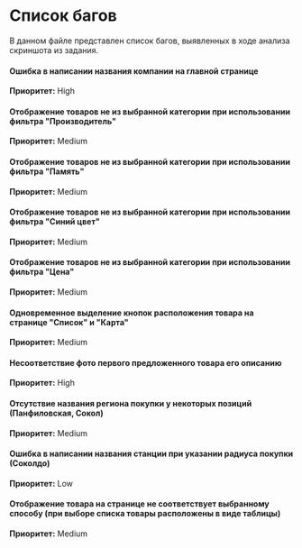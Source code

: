# Список багов

В данном файле представлен список багов, выявленных в ходе анализа скриншота из задания.

#### Ошибка в написании названия компании на главной странице

**Приоритет:** High

#### Отображение товаров не из выбранной категории при использовании фильтра "Производитель"

**Приоритет:** Medium

#### Отображение товаров не из выбранной категории при использовании фильтра "Память"

**Приоритет:** Medium

#### Отображение товаров не из выбранной категории при использовании фильтра "Синий цвет"

**Приоритет:** Medium

#### Отображение товаров не из выбранной категории при использовании фильтра "Цена"

**Приоритет:** Medium

#### Одновременное выделение кнопок расположения товара на странице "Список" и "Карта"

**Приоритет:** Medium

#### Несоответствие фото первого предложенного товара его описанию

**Приоритет:** High

#### Отсутствие названия региона покупки у некоторых позиций (Панфиловская, Сокол)

**Приоритет:** Medium

#### Ошибка в написании названия станции при указании радиуса покупки (Соколдо)

**Приоритет:** Low

#### Отображение товара на странице не соответствует выбранному способу (при выборе списка товары расположены в виде таблицы)

**Приоритет:** Medium